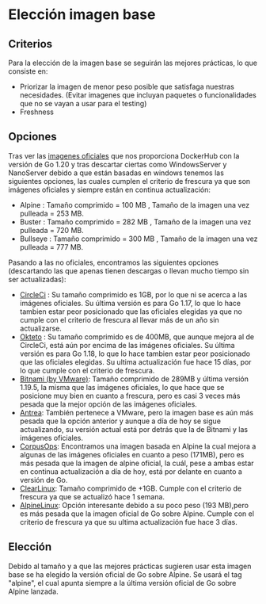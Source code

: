 # Elección imagen base

## Criterios

Para la elección de la imagen base se seguirán las mejores prácticas, lo que consiste en:

- Priorizar la imagen de menor peso posible que satisfaga nuestras necesidades. (Evitar imagenes que incluyan paquetes o funcionalidades que no se vayan a usar para el testing)
- Freshness


## Opciones 

Tras ver las [imagenes oficiales](https://hub.docker.com/_/golang) que nos proporciona DockerHub con la versión de Go 1.20 y tras descartar ciertas como WindowsServer y NanoServer debido a que están basadas en windows tenemos las siguientes opciones, las cuales cumplen el criterio de frescura ya que son imágenes oficiales y siempre están en continua actualización:

- Alpine : Tamaño comprimido = 100 MB , Tamaño de la imagen una vez pulleada = 253 MB.
- Buster : Tamaño comprimido = 282 MB , Tamaño de la imagen una vez pulleada = 720 MB.
- Bullseye : Tamaño comprimido = 300 MB , Tamaño de la imagen una vez pulleada = 777 MB.

Pasando a las no oficiales, encontramos las siguientes opciones (descartando las que apenas tienen descargas o llevan mucho tiempo sin ser actualizadas):

- [CircleCi](https://hub.docker.com/r/circleci/golang) : Su tamaño comprimido es 1GB, por lo que ni se acerca a las imágenes oficiales. Su última versión es para Go 1.17, lo que lo hace tambien estar peor posicionado que las oficiales elegidas ya que no cumple con el criterio de frescura al llevar más de un año sin actualizarse.
- [Okteto](https://hub.docker.com/r/okteto/golang) : Su tamaño comprimido es de 400MB, que aunque mejora al de CircleCi, está aún por encima de las imágenes oficiales. Su última versión es para Go 1.18, lo que lo hace tambien estar peor posicionado que las oficiales elegidas. Su ultima actualización fue hace 15 días, por lo que cumple con el criterio de frescura.
- [Bitnami (by VMware)](https://hub.docker.com/r/bitnami/golang): Tamaño comprimido de 289MB y última versión 1.19.5, la misma que las imágenes oficiales, lo que hace que se posicione muy bien en cuanto a frescura, pero es casi 3 veces más pesada que la mejor opción de las imágenes oficiales.
- [Antrea](https://hub.docker.com/r/antrea/golang): También pertenece a VMware, pero la imagen base es aún más pesada que la opción anterior y aunque a día de hoy se sigue actualizando, su versión actual está por detrás que la de Bitnami y las imágenes oficiales.
- [CorpusOps](https://hub.docker.com/r/corpusops/golang): Encontramos una imagen basada en Alpine la cual mejora a algunas de las imágenes oficiales en cuanto a peso (171MB), pero es más pesada que la imagen de alpine oficial, la cuál, pese a ambas estar en continua actualización a día de hoy, está por delante en cuanto a versión de Go.
- [ClearLinux](https://hub.docker.com/r/clearlinux/golang): Tamaño comprimido de +1GB. Cumple con el criterio de frescura ya que se actualizó hace 1 semana.
- [AlpineLinux](https://hub.docker.com/r/alpinelinux/golang): Opción interesante debido a su poco peso (193 MB),pero es más pesada que la imagen oficial de Go sobre Alpine. Cumple con el criterio de frescura ya que su ultima actualización fue hace 3 días.

## Elección

Debido al tamaño y a que las mejores prácticas sugieren usar esta imagen base se ha elegido la versión oficial de Go sobre Alpine. Se usará el tag "alpine", el cual apunta siempre a la última versión oficial de Go sobre Alpine lanzada.